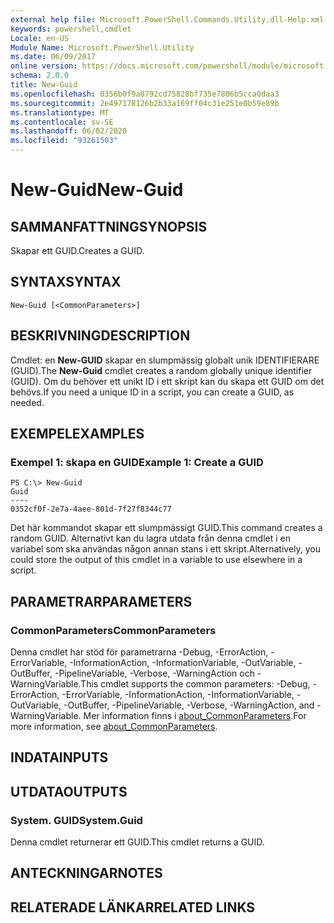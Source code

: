 ```yaml
---
external help file: Microsoft.PowerShell.Commands.Utility.dll-Help.xml
keywords: powershell,cmdlet
Locale: en-US
Module Name: Microsoft.PowerShell.Utility
ms.date: 06/09/2017
online version: https://docs.microsoft.com/powershell/module/microsoft.powershell.utility/new-guid?view=powershell-7&WT.mc_id=ps-gethelp
schema: 2.0.0
title: New-Guid
ms.openlocfilehash: 0356b0f9a0792cd75828bf735e7806b5cca0daa3
ms.sourcegitcommit: 2e497178126b2b33a169ff04c31e251e0b59e89b
ms.translationtype: MT
ms.contentlocale: sv-SE
ms.lasthandoff: 06/02/2020
ms.locfileid: "93261503"
---
```

# <span data-ttu-id="34fb5-103">New-Guid</span><span class="sxs-lookup"><span data-stu-id="34fb5-103">New-Guid</span></span>

## <span data-ttu-id="34fb5-104">SAMMANFATTNING</span><span class="sxs-lookup"><span data-stu-id="34fb5-104">SYNOPSIS</span></span>
<span data-ttu-id="34fb5-105">Skapar ett GUID.</span><span class="sxs-lookup"><span data-stu-id="34fb5-105">Creates a GUID.</span></span>

## <span data-ttu-id="34fb5-106">SYNTAX</span><span class="sxs-lookup"><span data-stu-id="34fb5-106">SYNTAX</span></span>

```
New-Guid [<CommonParameters>]
```

## <span data-ttu-id="34fb5-107">BESKRIVNING</span><span class="sxs-lookup"><span data-stu-id="34fb5-107">DESCRIPTION</span></span>

<span data-ttu-id="34fb5-108">Cmdlet: en **New-GUID** skapar en slumpmässig globalt unik IDENTIFIERARE (GUID).</span><span class="sxs-lookup"><span data-stu-id="34fb5-108">The **New-Guid** cmdlet creates a random globally unique identifier (GUID).</span></span>
<span data-ttu-id="34fb5-109">Om du behöver ett unikt ID i ett skript kan du skapa ett GUID om det behövs.</span><span class="sxs-lookup"><span data-stu-id="34fb5-109">If you need a unique ID in a script, you can create a GUID, as needed.</span></span>

## <span data-ttu-id="34fb5-110">EXEMPEL</span><span class="sxs-lookup"><span data-stu-id="34fb5-110">EXAMPLES</span></span>

### <span data-ttu-id="34fb5-111">Exempel 1: skapa en GUID</span><span class="sxs-lookup"><span data-stu-id="34fb5-111">Example 1: Create a GUID</span></span>

```
PS C:\> New-Guid
Guid
----
0352cf0f-2e7a-4aee-801d-7f27f8344c77
```

<span data-ttu-id="34fb5-112">Det här kommandot skapar ett slumpmässigt GUID.</span><span class="sxs-lookup"><span data-stu-id="34fb5-112">This command creates a random GUID.</span></span>
<span data-ttu-id="34fb5-113">Alternativt kan du lagra utdata från denna cmdlet i en variabel som ska användas någon annan stans i ett skript.</span><span class="sxs-lookup"><span data-stu-id="34fb5-113">Alternatively, you could store the output of this cmdlet in a variable to use elsewhere in a script.</span></span>

## <span data-ttu-id="34fb5-114">PARAMETRAR</span><span class="sxs-lookup"><span data-stu-id="34fb5-114">PARAMETERS</span></span>

### <span data-ttu-id="34fb5-115">CommonParameters</span><span class="sxs-lookup"><span data-stu-id="34fb5-115">CommonParameters</span></span>

<span data-ttu-id="34fb5-116">Denna cmdlet har stöd för parametrarna -Debug, -ErrorAction, -ErrorVariable, -InformationAction, -InformationVariable, -OutVariable, -OutBuffer, -PipelineVariable, -Verbose, -WarningAction och -WarningVariable.</span><span class="sxs-lookup"><span data-stu-id="34fb5-116">This cmdlet supports the common parameters: -Debug, -ErrorAction, -ErrorVariable, -InformationAction, -InformationVariable, -OutVariable, -OutBuffer, -PipelineVariable, -Verbose, -WarningAction, and -WarningVariable.</span></span> <span data-ttu-id="34fb5-117">Mer information finns i [about_CommonParameters](https://go.microsoft.com/fwlink/?LinkID=113216).</span><span class="sxs-lookup"><span data-stu-id="34fb5-117">For more information, see [about_CommonParameters](https://go.microsoft.com/fwlink/?LinkID=113216).</span></span>

## <span data-ttu-id="34fb5-118">INDATA</span><span class="sxs-lookup"><span data-stu-id="34fb5-118">INPUTS</span></span>

## <span data-ttu-id="34fb5-119">UTDATA</span><span class="sxs-lookup"><span data-stu-id="34fb5-119">OUTPUTS</span></span>

### <span data-ttu-id="34fb5-120">System. GUID</span><span class="sxs-lookup"><span data-stu-id="34fb5-120">System.Guid</span></span>

<span data-ttu-id="34fb5-121">Denna cmdlet returnerar ett GUID.</span><span class="sxs-lookup"><span data-stu-id="34fb5-121">This cmdlet returns a GUID.</span></span>

## <span data-ttu-id="34fb5-122">ANTECKNINGAR</span><span class="sxs-lookup"><span data-stu-id="34fb5-122">NOTES</span></span>

## <span data-ttu-id="34fb5-123">RELATERADE LÄNKAR</span><span class="sxs-lookup"><span data-stu-id="34fb5-123">RELATED LINKS</span></span>
